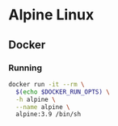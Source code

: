 # Alpine Linux

## Docker

### Running

```sh
docker run -it --rm \
  $(echo $DOCKER_RUN_OPTS) \
  -h alpine \
  --name alpine \
  alpine:3.9 /bin/sh
```
